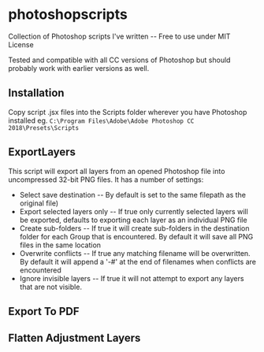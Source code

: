 # photoshopscripts
Collection of Photoshop scripts I've written -- Free to use under MIT License

Tested and compatible with all CC versions of Photoshop but should probably work with earlier versions as well.

## Installation
Copy script .jsx files into the Scripts folder wherever you have Photoshop installed eg. `C:\Program Files\Adobe\Adobe Photoshop CC 2018\Presets\Scripts`

## ExportLayers
This script will export all layers from an opened Photoshop file into uncompressed 32-bit PNG files. It has a number of settings:
* Select save destination -- By default is set  to the same filepath as the original file)
* Export selected layers only -- If true only currently selected layers will be exported, defaults to exporting each layer as an individual PNG file
* Create sub-folders -- If true it will create sub-folders in the destination folder for each Group that is encountered. By default it will save all PNG files in the same location
* Overwrite conflicts -- If true any matching filename will be overwritten. By default it will append a '-#' at the end of filenames when conflicts are encountered
* Ignore invisible layers -- If true it will not attempt to export any layers that are not visible.

## Export To PDF

## Flatten Adjustment Layers
